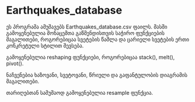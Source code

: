 # Earthquakes_database

ეს პროგრამა ამუშავებს Earthquakes_database.csv ფაილს.
მასში გამოყენებულია მონაცემთა გაწმენდისთვის საჭირო ფუნქციების მაგალითები, როგორებიცაა სვეტების წაშლა და ცარიელი სვეტების ერთი კონკრეტული სტილით შევსება. 

გამოყენებულია reshaping ფუნქციები, როგორებიცაა stack(), melt(), pivot().

ნაჩვენებია ხაზოვანი, სვეტოვანი, წრიული და გაფანტულობის დიაგრამის მაგალითები.

თარიღებთან სამუშაოდ გამოყენებულია resample  ფუნქცია.
